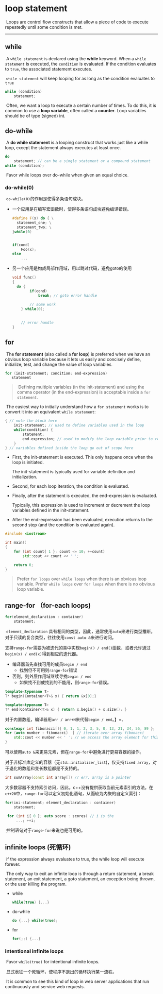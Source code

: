 # loop statement

​		Loops are control flow constructs that allow a piece of code to execute repeatedly until some condition is met.

---



## while

​		A `while statement` is declared using the **while** keyword. When a `while statement` is executed, the `condition` is evaluated. If the condition evaluates to `true`, the associated statement executes.

​		`while statement` will keep looping for as long as the condition evaluates to `true`

```c++
while (condition)
    statement;
```

​		Often, we want a loop to execute a certain number of times. To do this, it is common to use a **loop variable**, often called a **counter**. Loop variables should be of type (signed) int.



## do-while

​		A **do while statement** is a looping construct that works just like a while loop, except the statement always executes at least once. 

```c++
do
    statement; // can be a single statement or a compound statement
while (condition);
```

​		Favor while loops over do-while when given an equal choice.



### do-while(0)

​		`do-while(0)`的作用是使得多条语句成块。

- 一个应用是在编写宏函数时，使得多条语句成块避免编译错误。

  ```c++
  #define F(x) do { \
  	statement_one; \
  	statement_two; \
  }while(0)
  
  
  if(cond) 
      Foo(x);
  else
      ...
  ```

- 另一个应用是构成局部作用域，用以跳过代码，避免goto的使用

  ```c++
  void func()
  {
  	do {
          if(cond)
              break; // goto error handle
          
          // some work
      } while(0);
      
      
      // error handle
  }
  ```

  





## for

​		The **for statement** (also called a **for loop**) is preferred when we have an obvious loop variable because it lets us easily and concisely define, initialize, test, and change the value of loop variables.

```c++
for (init-statement; condition; end-expression)
   statement
```

> ​		Defining multiple variables (in the init-statement) and using the comma operator (in the end-expression) is acceptable inside a `for statement`.

​		The easiest way to initially understand how a `for statement` works is to convert it into an equivalent `while statement`:

```c++
{ // note the block here
    init-statement; // used to define variables used in the loop
    while(condition) {
        statement;
        end-expression; // used to modify the loop variable prior to reassessement of the condition
    }
} // variables defined inside the loop go out of scope here
```

- First, the init-statement is executed. This only happens once when the loop is initiated.

  The init-statement is typically used for variable definition and initialization.

- Second, for each loop iteration, the condition is evaluated.

- Finally, after the statement is executed, the end-expression is evaluated. 

  Typically, this expression is used to increment or decrement the loop variables defined in the init-statement.

- After the end-expression has been evaluated, execution returns to the second step (and the condition is evaluated again).

```c++
#include <iostream>

int main()
{
    for (int count{ 1 }; count <= 10; ++count)
        std::cout << count << ' ';

    return 0;
}
```

> Prefer `for loops` over `while loops` when there is an obvious loop variable.
> Prefer `while loops` over `for loops` when there is no obvious loop variable.

## range-for （for-each loops)

```c++
for(element_declaration : container)
    statement;
```

​		`element_declaration` 具有相同的类型，因此，通常使用`auto`来进行类型推断。对于只读的复合类型，往往使用`const auto &`来进行访问。

​		支持`range-for`需要为被迭代的类中实现`begin() / end()`函数，或者允许通过`begin(x) / end(x)`得到相应的迭代器。

- 编译器首先查找可用的成员`begin / end`
  - 找到但不可用则`range-for`错误
- 否则，则外层作用域继续寻找`begin / end`
  - 如果找不到或找到的不能用，则`range-for`错误。

```c++
template<typename T>
T* begin(Container<T>& x) { return &x[0];}

template<typename T>
T* end(Container<T>& x) { return x.begin() + x.size(); }
```

​		对于内置数组，编译器用`arr / arr+N`来代替`begin / end`。】=、

```c++
constexpr int fibonacci[]{ 0, 1, 1, 2, 3, 5, 8, 13, 21, 34, 55, 89 };
for (auto number : fibonacci)  { // iterate over array fibonacci
    std::cout << number << ' '; // we access the array element for this iteration through variable number
}
```

​		可以使用`auto &`来更易元素，但在`range-for`中避免进行更易容器的操作。

​		对于非标准库定义的容器（无`std::initializer_list`)，仅支持`fixed array`，对于退化的数组和变长数组都是不支持的。

```c++
int sumArray(const int array[]) // err, array is a pointer
```

​		大多数容器不支持索引访问，因此，c++没有提供获取当前元素索引的方法。在`c++20`中，`range-for`可以定义初始化语句，从而较为内聚的自定义索引：
```c++
for(ini-statement; element_declaration : container)
    statement;
```

```c++
 for (int i{ 0 }; auto score : scores) // i is the 
     ...; ++i;
```

​		控制语句对于`range-for`来说也是可用的。





## infinite loops (死循环)

​		if the expression always evaluates to true, the while loop will execute forever.

​		The only way to exit an infinite loop is through a return statement, a break statement, an exit statement, a goto statement, an exception being thrown, or the user killing the program.

- while

  ```c++
  while(true) {...}
  ```

- do-while

  ```c++
  do {...} while(true);
  ```

- for

  ```c++
  for(;;) {...}
  ```

  

### intentional infinite loops

​		Favor `while(true)` for intentional infinite loops.

​		显式表征一个死循环，使程序不退出的循环执行某一流程。

​		It is common to see this kind of loop in web server applications that run continuously and service web requests.

